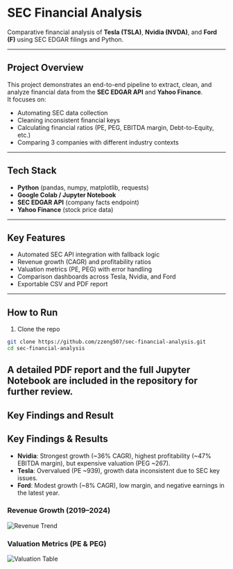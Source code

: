 # SEC Financial Analysis

Comparative financial analysis of **Tesla (TSLA)**, **Nvidia (NVDA)**, and **Ford (F)** using SEC EDGAR filings and Python.

---

## Project Overview
This project demonstrates an end-to-end pipeline to extract, clean, and analyze financial data from the **SEC EDGAR API** and **Yahoo Finance**.  
It focuses on:
- Automating SEC data collection  
- Cleaning inconsistent financial keys  
- Calculating financial ratios (PE, PEG, EBITDA margin, Debt-to-Equity, etc.)  
- Comparing 3 companies with different industry contexts  

---

## Tech Stack
- **Python** (pandas, numpy, matplotlib, requests)  
- **Google Colab / Jupyter Notebook**  
- **SEC EDGAR API** (company facts endpoint)  
- **Yahoo Finance** (stock price data)  

---

## Key Features
- Automated SEC API integration with fallback logic  
- Revenue growth (CAGR) and profitability ratios  
- Valuation metrics (PE, PEG) with error handling  
- Comparison dashboards across Tesla, Nvidia, and Ford  
- Exportable CSV and PDF report  

---

## How to Run

1. Clone the repo

```bash
git clone https://github.com/zzeng507/sec-financial-analysis.git
cd sec-financial-analysis
```

## A detailed PDF report and the full Jupyter Notebook are included in the repository for further review.

## Key Findings and Result
## Key Findings & Results

- **Nvidia**: Strongest growth (~36% CAGR), highest profitability (~47% EBITDA margin), but expensive valuation (PEG ~267).  
- **Tesla**: Overvalued (PE ~939), growth data inconsistent due to SEC key issues.  
- **Ford**: Modest growth (~8% CAGR), low margin, and negative earnings in the latest year.  

### Revenue Growth (2019–2024)
![Revenue Trend](images/revenue_trend.png)

### Valuation Metrics (PE & PEG)
![Valuation Table](images/valuation_table.png)

